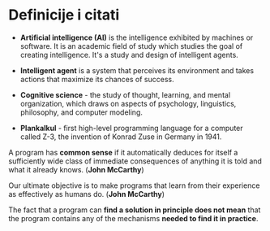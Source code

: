# Definicije i citati

* **Artificial intelligence (AI)** is the intelligence exhibited by machines or software. It is an academic field of study which studies the goal of creating intelligence. It's a study and design of intelligent agents.

* **Intelligent agent** is a system that perceives its environment and takes actions that maximize its chances of success.

* **Cognitive science** - the study of thought, learning, and mental organization, which draws on aspects of psychology, linguistics, philosophy, and computer modeling.

* **Plankalkul** - first high-level programming language for a computer called Z-3, the invention of Konrad Zuse in Germany in 1941.

A program has **common sense** if it automatically deduces for itself a sufficiently wide class of immediate consequences of anything it is told and what it already knows. (**John McCarthy**)

Our ultimate objective is to make programs that learn from their experience as effectively as humans do. (**John McCarthy**)

The fact that a program can **find a solution in principle does not mean** that the program contains any of the mechanisms **needed to find it in practice**.
